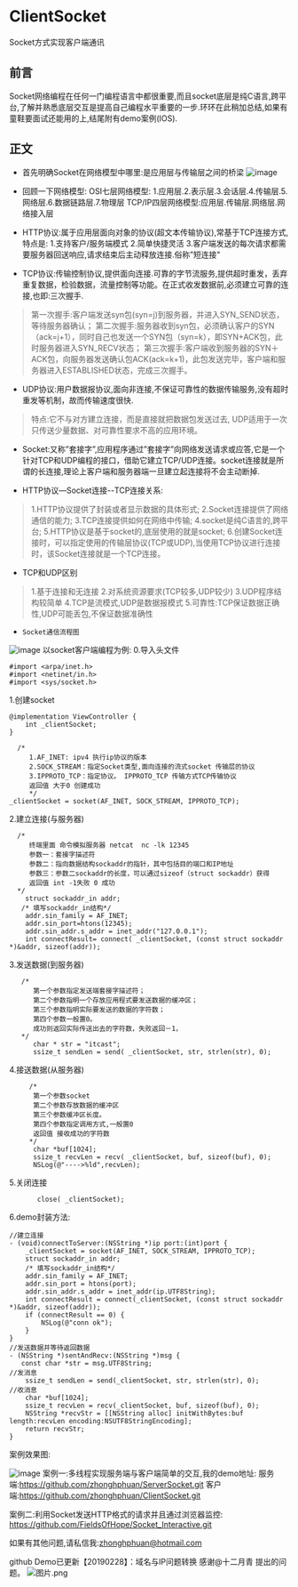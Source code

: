 # ClientSocket
Socket方式实现客户端通讯

## 前言
Socket网络编程在任何一门编程语言中都很重要,而且socket底层是纯C语言,跨平台,了解并熟悉底层交互是提高自己编程水平重要的一步.环环在此稍加总结,如果有童鞋要面试还能用的上,结尾附有demo案例(IOS).

## 正文
- 首先明确Socket在网络模型中哪里:是应用层与传输层之间的桥梁
![image](http://upload-images.jianshu.io/upload_images/3222021-2cc70f7644cfa160.png?imageMogr2/auto-orient/strip%7CimageView2/2/w/1240)
- 回顾一下网络模型: OSI七层网络模型:
1.应用层.2.表示层.3.会话层.4.传输层.5.网络层.6.数据链路层.7.物理层
  TCP/IP四层网络模型:应用层.传输层.网络层.网络接入层
-  HTTP协议:属于应用层面向对象的协议(超文本传输协议),常基于TCP连接方式, 特点是:
1.支持客户/服务端模式
2.简单快捷灵活
3.客户端发送的每次请求都需要服务器回送响应,请求结束后主动释放连接.俗称”短连接"

- TCP协议:传输控制协议,提供面向连接.可靠的字节流服务,提供超时重发，丢弃重复数据，检验数据，流量控制等功能。在正式收发数据前,必须建立可靠的连接,也即:三次握手.
>第一次握手:客户端发送syn包(syn=j)到服务器，并进入SYN_SEND状态，等待服务器确认；
 第二次握手:服务器收到syn包，必须确认客户的SYN（ack=j+1），同时自己也发送一个SYN包（syn=k），即SYN+ACK包，此时服务器进入SYN_RECV状态；
第三次握手:客户端收到服务器的SYN＋ACK包，向服务器发送确认包ACK(ack=k+1)，此包发送完毕，客户端和服 务器进入ESTABLISHED状态，完成三次握手。

- UDP协议:用户数据报协议,面向非连接,不保证可靠性的数据传输服务,没有超时重发等机制，故而传输速度很快.
> 特点:它不与对方建立连接，而是直接就把数据包发送过去, UDP适用于一次只传送少量数据、对可靠性要求不高的应用环境。

- Socket:又称”套接字”,应用程序通过”套接字”向网络发送请求或应答,它是一个针对TCP和UDP编程的接口，借助它建立TCP/UDP连接。socket连接就是所谓的长连接,理论上客户端和服务器端一旦建立起连接将不会主动断掉.

- HTTP协议—Socket连接--TCP连接关系:
>1.HTTP协议提供了封装或者显示数据的具体形式;
2.Socket连接提供了网络通信的能力;
3.TCP连接提供如何在网络中传输;
4.socket是纯C语言的,跨平台;
5.HTTP协议是基于socket的,底层使用的就是socket;
6.创建Socket连接时，可以指定使用的传输层协议(TCP或UDP),当使用TCP协议进行连接时，该Socket连接就是一个TCP连接。

- TCP和UDP区别
>1.基于连接和无连接
2.对系统资源要求(TCP较多,UDP较少)
3.UDP程序结构较简单
4.TCP是流模式,UDP是数据报模式
5.可靠性:TCP保证数据正确性,UDP可能丢包,不保证数据准确性

-     Socket通信流程图
![image](http://upload-images.jianshu.io/upload_images/3222021-cd8d5f24db60a352.png?imageMogr2/auto-orient/strip%7CimageView2/2/w/1240)
以socket客户端编程为例:
0.导入头文件
```
#import <arpa/inet.h>
#import <netinet/in.h>
#import <sys/socket.h>
```
1.创建socket
```
@implementation ViewController {
    int _clientSocket;
}

  /*
     1.AF_INET: ipv4 执行ip协议的版本
     2.SOCK_STREAM：指定Socket类型,面向连接的流式socket 传输层的协议
     3.IPPROTO_TCP：指定协议。 IPPROTO_TCP 传输方式TCP传输协议
     返回值 大于0 创建成功
     */
_clientSocket = socket(AF_INET, SOCK_STREAM, IPPROTO_TCP);
```
2.建立连接(与服务器)
```
  /*
     终端里面 命令模拟服务器 netcat  nc -lk 12345
     参数一：套接字描述符
     参数二：指向数据结构sockaddr的指针，其中包括目的端口和IP地址
     参数三：参数二sockaddr的长度，可以通过sizeof（struct sockaddr）获得
     返回值 int -1失败 0 成功
  */
    struct sockaddr_in addr;
   /* 填写sockaddr_in结构*/
    addr.sin_family = AF_INET;
    addr.sin_port=htons(12345);
    addr.sin_addr.s_addr = inet_addr("127.0.0.1");
    int connectResult= connect( _clientSocket, (const struct sockaddr *)&addr, sizeof(addr));
```
3.发送数据(到服务器)
```
   /*
      第一个参数指定发送端套接字描述符；
      第二个参数指明一个存放应用程式要发送数据的缓冲区；
      第三个参数指明实际要发送的数据的字符数；
      第四个参数一般置0。
      成功则返回实际传送出去的字符数，失败返回－1，
   */
      char * str = "itcast";
      ssize_t sendLen = send( _clientSocket, str, strlen(str), 0);
```
4.接送数据(从服务器)
```
     /*
      第一个参数socket
      第二个参数存放数据的缓冲区
      第三个参数缓冲区长度。
      第四个参数指定调用方式,一般置0
      返回值 接收成功的字符数
     */
      char *buf[1024];
      ssize_t recvLen = recv( _clientSocket, buf, sizeof(buf), 0);
      NSLog(@"---->%ld",recvLen);
```
5.关闭连接
```
       close( _clientSocket);
```

6.demo封装方法:
```
//建立连接
- (void)connectToServer:(NSString *)ip port:(int)port {
    _clientSocket = socket(AF_INET, SOCK_STREAM, IPPROTO_TCP);
    struct sockaddr_in addr;
    /* 填写sockaddr_in结构*/
    addr.sin_family = AF_INET;
    addr.sin_port = htons(port);
    addr.sin_addr.s_addr = inet_addr(ip.UTF8String);
    int connectResult = connect(_clientSocket, (const struct sockaddr *)&addr, sizeof(addr));
    if (connectResult == 0) {
        NSLog(@"conn ok");
    }
}
//发送数据并等待返回数据
- (NSString *)sentAndRecv:(NSString *)msg {
   const char *str = msg.UTF8String;
//发消息
    ssize_t sendLen = send(_clientSocket, str, strlen(str), 0);
//收消息
    char *buf[1024];
    ssize_t recvLen = recv(_clientSocket, buf, sizeof(buf), 0);
    NSString *recvStr = [[NSString alloc] initWithBytes:buf length:recvLen encoding:NSUTF8StringEncoding];
    return recvStr;
}

```
案例效果图:

![image](http://upload-images.jianshu.io/upload_images/3222021-4f9cad812d011444.gif?imageMogr2/auto-orient/strip)
案例一:多线程实现服务端与客户端简单的交互,我的demo地址:
服务端:https://github.com/zhonghphuan/ServerSocket.git
客户端:https://github.com/zhonghphuan/ClientSocket.git

案例二:利用Socket发送HTTP格式的请求并且通过浏览器监控:
https://github.com/FieldsOfHope/Socket_Interactive.git

如果有其他问题,请私信我:<a href="mailto:zhonghphuan@hotmail.com">zhonghphuan@hotmail.com</a>

github Demo已更新【20190228】：域名与IP问题转换
感谢@十二月青 提出的问题。
![图片.png](https://upload-images.jianshu.io/upload_images/3222021-dfa594689c623470.png?imageMogr2/auto-orient/strip%7CimageView2/2/w/1240)
